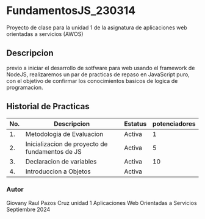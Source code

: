 # FundamentosJS_230314
Proyecto de clase para la unidad 1 de la asignatura de aplicaciones web orientadas  a servicios (AWOS)
## Descripcion 
previo a iniciar el desarrollo de sotfware para web usando el framework de NodeJS, realizaremos
un par de practicas de repaso en JavaScript puro, con el objetivo de confirmar los conocimientos 
basicos de logica de programacion.

## Historial de Practicas 

|No.|Descripcion|Estatus|potenciadores|
|--|--|--|--|
|1.|Metodologia de Evaluacion|Activa|1|
|2.|Inicializacion de proyecto de fundamentos de JS|Activa|5|
|3.|Declaracion de variables |Activa|10|
|4.|Introduccion a Objetos|Activa||


### Autor
Giovany Raul Pazos Cruz
unidad 1 
Aplicaciones Web Orientadas a Servicios 
Septiembre 2024